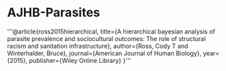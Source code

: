 # AJHB-Parasites

'''@article{ross2015hierarchical, title={A hierarchical bayesian analysis of parasite prevalence and sociocultural outcomes: The role of structural racism and sanitation infrastructure}, author={Ross, Cody T and Winterhalder, Bruce}, journal={American Journal of Human Biology}, year={2015}, publisher={Wiley Online Library} }'''

